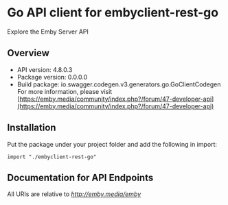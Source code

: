 # Go API client for embyclient-rest-go

Explore the Emby Server API

## Overview

- API version: 4.8.0.3
- Package version: 0.0.0.0
- Build package: io.swagger.codegen.v3.generators.go.GoClientCodegen
For more information, please visit [https://emby.media/community/index.php?/forum/47-developer-api](https://emby.media/community/index.php?/forum/47-developer-api)

## Installation
Put the package under your project folder and add the following in import:
```golang
import "./embyclient-rest-go"
```

## Documentation for API Endpoints

All URIs are relative to *http://emby.media/emby*

